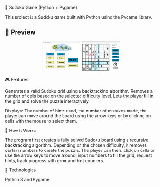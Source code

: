 🧩 Sudoku Game (Python + Pygame)

This project is a Sudoku game built with Python using the Pygame library.

## 📸 Preview
<p align="center">
  <img src="menu.jpg" alt="Sudoku Game Menu" width="25%">
  <img src="game.jpg" alt="SUdoku Game in progress" width="25%">
</p>

🎮 Features

Generates a valid Sudoku grid using a backtracking algorithm.
Removes a number of cells based on the selected difficulty level.
Lets the player fill in the grid and solve the puzzle interactively.

Displays:
The number of hints used, the number of mistakes made, the player can move around the board using the arrow keys or by clicking on cells with the mouse to select them.

🧠 How It Works

The program first creates a fully solved Sudoku board using a recursive backtracking algorithm.
Depending on the chosen difficulty, it removes certain numbers to create the puzzle.
The player can then:
click on cells or use the arrow keys to move around, input numbers to fill the grid, request hints, track progress with error and hint counters.

🚀 Technologies

Python 3 and
Pygame
